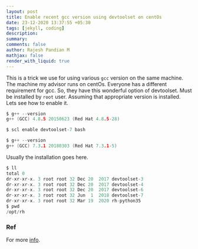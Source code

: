 ```yaml
---
layout: post
title: Enable recent gcc version using devtoolset on centOs
date: 23-12-2020 13:37:55 +05:30
tags: [jekyll, coding]
description:
summary:
comments: false
author: Rajesh Pandian M
mathjax: false
render_with_liquid: true
---
```


This is a trick we use for using various `gcc` version on the same machine.
The machine my advisor runs on centOs. Everyone has a different
requirement for gcc. So, they have this wonderful option of devtoolset.
Must be installed by `root` user. Assuming that appropriate version is
installed. Lets see how to enable it.

```c
$ g++ --version
g++ (GCC) 4.8.5 20150623 (Red Hat 4.8.5-28)

$ scl enable devtoolset-7 bash

$ g++ --version
g++ (GCC) 7.3.1 20180303 (Red Hat 7.3.1-5)

```

Usually the installation goes here.

```c
$ ll
total 0
dr-xr-xr-x. 3 root root 32 Dec 20  2017 devtoolset-3
dr-xr-xr-x. 3 root root 32 Dec 20  2017 devtoolset-4
dr-xr-xr-x. 3 root root 32 Dec 20  2017 devtoolset-6
dr-xr-xr-x. 3 root root 32 Jun  1  2018 devtoolset-7
dr-xr-xr-x. 3 root root 32 Mar 19  2020 rh-python35
$ pwd
/opt/rh
```

### Ref

For more [info](https://www.softwarecollections.org/en/scls/rhscl/devtoolset-7/).
